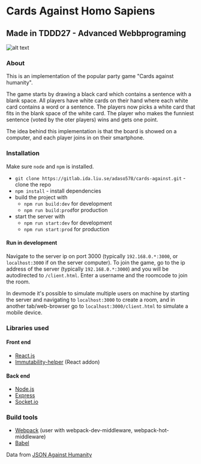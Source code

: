 # Cards Against Homo Sapiens
## Made in TDDD27 - Advanced Webbprograming

![alt text](https://gitlab.ida.liu.se/adaso578/cards-against/raw/81ecc011a3f6b10906ee9d397a0ca8f0083d7ecc/Banner.png)


### About
This is an implementation of the popular party game "Cards against humanity".

The game starts by drawing a black card which contains a sentence with a blank space.
All players have white cards on their hand where each white card contains a word or a sentence.
The players now picks a white card that fits in the blank space of the white card.
The player who makes the funniest sentence (voted by the oter players) wins and gets one point.

The idea behind this implementation is that the board is showed on a computer, and each player joins in
on their smartphone. 

### Installation
Make sure `node` and `npm` is installed.

* `git clone https://gitlab.ida.liu.se/adaso578/cards-against.git` - clone the repo
* `npm install` - install dependencies
* build the project with 
	* `npm run build:dev` for development
	* `npm run build:prod`for production
* start the server with 
	* `npm run start:dev` for development
	* `npm run start:prod` for production

#### Run in development
Navigate to the server ip on port 3000 (typically `192.168.0.*:3000`, or `localhost:3000` if on the server computer).
To join the game, go to the ip address of the server (typically `192.168.0.*:3000`) and you will be
autodirected to `/client.html`. Enter a username and the roomcode to join the room.

In devmode it's possible to simulate multiple users on machine by starting the server and
navigating to `localhost:3000` to create a room, and in another tab/web-browser go to `localhost:3000/client.html` 
to simulate a mobile device.

### Libraries used
#### Front end
* [React.js](https://facebook.github.io/react/)
* [Immutability-helper](https://github.com/kolodny/immutability-helper) (React addon)

#### Back end
* [Node.js](https://nodejs.org/)
* [Express](https://expressjs.com/)
* [Socket.io](https://socket.io/)
  
### Build tools
* [Webpack](https://webpack.github.io/) (user with webpack-dev-middleware, webpack-hot-middleware)
* [Babel](https://babeljs.io/)

Data from [JSON Against Humanity](https://www.crhallberg.com/cah/json/)
